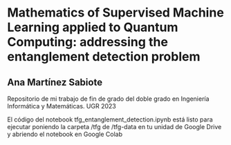 # Mathematics of Supervised Machine Learning applied to Quantum Computing: addressing the entanglement detection problem
## Ana Martínez Sabiote

Repositorio de mi trabajo de fin de grado del doble grado en Ingeniería Informática y Matemáticas. UGR 2023

El código del notebook tfg_entanglement_detection.ipynb está listo para ejecutar poniendo la carpeta /tfg de /tfg-data en tu unidad de Google Drive y abriendo el notebook en Google Colab
